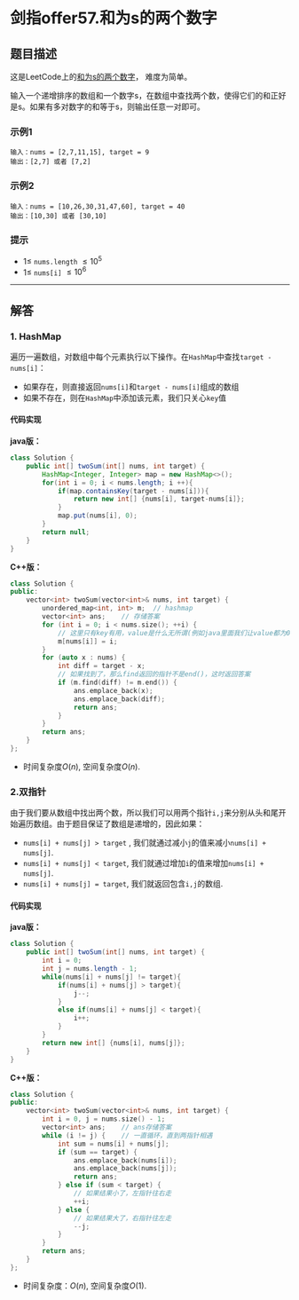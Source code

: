 # 剑指offer57.和为s的两个数字

## 题目描述

这是LeetCode上的[和为s的两个数字](https://leetcode-cn.com/problems/he-wei-sde-liang-ge-shu-zi-lcof/)， 难度为简单。

输入一个递增排序的数组和一个数字s，在数组中查找两个数，使得它们的和正好是s。如果有多对数字的和等于s，则输出任意一对即可。

### 示例1

```
输入：nums = [2,7,11,15], target = 9
输出：[2,7] 或者 [7,2]
```



### 示例2

```
输入：nums = [10,26,30,31,47,60], target = 40
输出：[10,30] 或者 [30,10]
```

### 提示

- $1 \leq$ `nums.length` $\leq 10^5$​​
- $1\leq$ `nums[i]` $\leq 10^6$​​

***

## 解答

### 1. HashMap

遍历一遍数组，对数组中每个元素执行以下操作。在`HashMap`中查找`target - nums[i]`：

* 如果存在，则直接返回`nums[i]`和`target - nums[i]`组成的数组
* 如果不存在，则在`HashMap`中添加该元素，我们只关心`key`值

#### 代码实现

**java版：**

```Java
class Solution {
    public int[] twoSum(int[] nums, int target) {
        HashMap<Integer, Integer> map = new HashMap<>();
        for(int i = 0; i < nums.length; i ++){
            if(map.containsKey(target - nums[i])){
                return new int[] {nums[i], target-nums[i]};
            }
            map.put(nums[i], 0);
        }
        return null;
    }
}
```

**C++版：**

```cpp
class Solution {
public:
    vector<int> twoSum(vector<int>& nums, int target) {
        unordered_map<int, int> m;	// hashmap
        vector<int> ans;	// 存储答案
        for (int i = 0; i < nums.size(); ++i) {
            // 这里只有key有用，value是什么无所谓(例如java里面我们让value都为0)
            m[nums[i]] = i;		
        }
        for (auto x : nums) {
            int diff = target - x;
            // 如果找到了，那么find返回的指针不是end()，这时返回答案
            if (m.find(diff) != m.end()) {
                ans.emplace_back(x);
                ans.emplace_back(diff);
                return ans;
            }
        }
        return ans;
    }
};
```

* 时间复杂度$O(n)$, 空间复杂度$O(n)$.





### 2.双指针

由于我们要从数组中找出两个数，所以我们可以用两个指针`i,j`来分别从头和尾开始遍历数组。由于题目保证了数组是递增的，因此如果：

* `nums[i] + nums[j] > target` , 我们就通过减小`j`的值来减小`nums[i] + nums[j]`.
* `nums[i] + nums[j] < target`,  我们就通过增加`i`的值来增加`nums[i] + nums[j]`.
* `nums[i] + nums[j] = target`, 我们就返回包含`i,j`的数组.

#### 代码实现

**java版：**

```java
class Solution {
    public int[] twoSum(int[] nums, int target) {
        int i = 0;
        int j = nums.length - 1;
        while(nums[i] + nums[j] != target){
            if(nums[i] + nums[j] > target){
                j--;
            }
            else if(nums[i] + nums[j] < target){
                i++;
            }
        }
        return new int[] {nums[i], nums[j]};
    }
}
```

**C++版：**

```cpp
class Solution {
public:
    vector<int> twoSum(vector<int>& nums, int target) {
        int i = 0, j = nums.size() - 1;
        vector<int> ans;	// ans存储答案
        while (i != j) {	// 一直循环，直到两指针相遇
            int sum = nums[i] + nums[j];
            if (sum == target) {
                ans.emplace_back(nums[i]);
                ans.emplace_back(nums[j]);
                return ans;
            } else if (sum < target) {
                // 如果结果小了，左指针往右走
                ++i;
            } else {
                // 如果结果大了，右指针往左走
                --j;
            }
        }
        return ans;
    }
};
```

* 时间复杂度：$O(n)$​, 空间复杂度$O(1)$.

